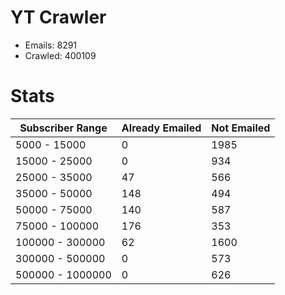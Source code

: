 # YT Crawler
- Emails: 8291
- Crawled: 400109

# Stats
| Subscriber Range  | Already Emailed | Not Emailed |
|-------|-------|-------|
| 5000 - 15000 | 0 | 1985 |
| 15000 - 25000 | 0 | 934 |
| 25000 - 35000 | 47 | 566 |
| 35000 - 50000 | 148 | 494 |
| 50000 - 75000 | 140 | 587 |
| 75000 - 100000 | 176 | 353 |
| 100000 - 300000 | 62 | 1600 |
| 300000 - 500000 | 0 | 573 |
| 500000 - 1000000 | 0 | 626 |
